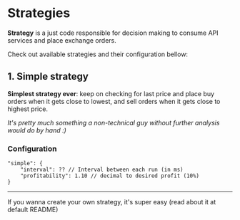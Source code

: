 # Strategies

**Strategy** is a just code responsible for decision making to consume API services and place exchange orders.

Check out available strategies and their configuration bellow:

## 1. Simple strategy
**Simplest strategy ever**: keep on checking for last price and place buy orders when it gets close to lowest, and sell orders when it gets close to highest price.

*It's pretty much something a non-technical guy without further analysis would do by hand :)*

### Configuration

```
"simple": {
    "interval": ?? // Interval between each run (in ms)
    "profitability": 1.10 // decimal to desired profit (10%)
}
```

***

If you wanna create your own strategy, it's super easy (read about it at default README)